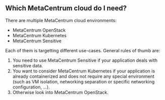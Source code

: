 
## Which MetaCentrum cloud do I need?

There are multiple MetaCentrum cloud environments:

- MetaCentrum OpenStack
- MetaCentrum Kubernetes
- MetaCentrum Sensitive

Each of them is targetting different use-cases. General rules of thumb are:

1. You need to use MetaCentrum Sensitive if your application deals with sensitive data.
1. You want to consider MetaCentrum Kubernetes if your application is already containerized and does not require any special environment (such as VM isolation, networking separation or specific networking configuration, ...).
1. Otherwise look into MetaCentrum OpenStack.
